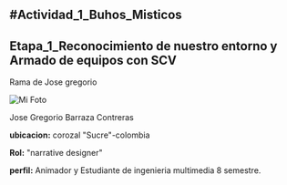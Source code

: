 #Actividad_1_Buhos_Misticos
----
Etapa_1_Reconocimiento de nuestro entorno y Armado de equipos con SCV
---
Rama de Jose gregorio

![Mi Foto](https://github.com/Barraz98128.png)

Jose Gregorio Barraza Contreras 

**ubicacion:** corozal "Sucre"-colombia

**Rol:** "narrative designer"

**perfil:** Animador y Estudiante de ingenieria multimedia 8 semestre.
